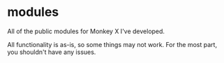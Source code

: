 modules
=======

All of the public modules for Monkey X I've developed.

All functionality is as-is, so some things may not work. For the most part, you shouldn't have any issues.